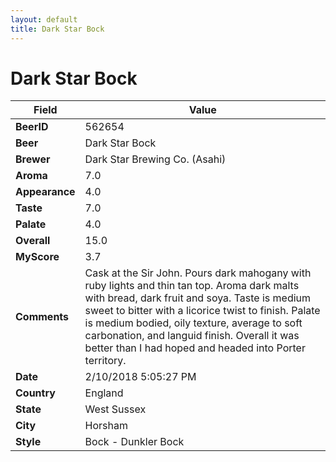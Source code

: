 ```yaml
---
layout: default
title: Dark Star Bock
---
```


# Dark Star Bock

| Field         | Value     |
|---------------|-----------|
| **BeerID** | 562654 |
| **Beer** | Dark Star Bock |
| **Brewer** | Dark Star Brewing Co. (Asahi) |
| **Aroma** | 7.0 |
| **Appearance** | 4.0 |
| **Taste** | 7.0 |
| **Palate** | 4.0 |
| **Overall** | 15.0 |
| **MyScore** | 3.7 |
| **Comments** | Cask at the Sir John. Pours dark mahogany with ruby lights and thin tan top. Aroma dark malts with bread, dark fruit and soya. Taste is medium sweet to bitter with a licorice twist to finish. Palate is medium bodied, oily texture, average to soft carbonation, and languid finish. Overall it was better than I had hoped and headed into Porter territory. |
| **Date** | 2/10/2018 5:05:27 PM |
| **Country** | England |
| **State** | West Sussex |
| **City** | Horsham |
| **Style** | Bock - Dunkler Bock |
